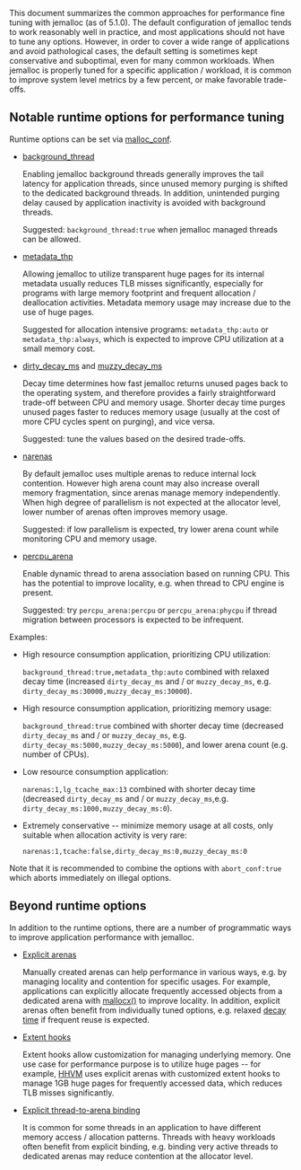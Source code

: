 This document summarizes the common approaches for performance fine tuning with
jemalloc (as of 5.1.0). The default configuration of jemalloc tends to work
reasonably well in practice, and most applications should not have to tune any
options. However, in order to cover a wide range of applications and avoid
pathological cases, the default setting is sometimes kept conservative and
suboptimal, even for many common workloads. When jemalloc is properly tuned for
a specific application / workload, it is common to improve system level metrics
by a few percent, or make favorable trade-offs.

## Notable runtime options for performance tuning

Runtime options can be set via
[malloc_conf](http://jemalloc.net/jemalloc.3.html#tuning).

* [background_thread](http://jemalloc.net/jemalloc.3.html#background_thread)

  Enabling jemalloc background threads generally improves the tail latency for
  application threads, since unused memory purging is shifted to the dedicated
  background threads. In addition, unintended purging delay caused by
  application inactivity is avoided with background threads.

  Suggested: `background_thread:true` when jemalloc managed threads can be
  allowed.

* [metadata_thp](http://jemalloc.net/jemalloc.3.html#opt.metadata_thp)

  Allowing jemalloc to utilize transparent huge pages for its internal
  metadata usually reduces TLB misses significantly, especially for programs
  with large memory footprint and frequent allocation / deallocation
  activities. Metadata memory usage may increase due to the use of huge
  pages.

  Suggested for allocation intensive programs: `metadata_thp:auto` or
  `metadata_thp:always`, which is expected to improve CPU utilization at a
  small memory cost.

* [dirty_decay_ms](http://jemalloc.net/jemalloc.3.html#opt.dirty_decay_ms) and
  [muzzy_decay_ms](http://jemalloc.net/jemalloc.3.html#opt.muzzy_decay_ms)

  Decay time determines how fast jemalloc returns unused pages back to the
  operating system, and therefore provides a fairly straightforward trade-off
  between CPU and memory usage. Shorter decay time purges unused pages faster
  to reduces memory usage (usually at the cost of more CPU cycles spent on
  purging), and vice versa.

  Suggested: tune the values based on the desired trade-offs.

* [narenas](http://jemalloc.net/jemalloc.3.html#opt.narenas)

  By default jemalloc uses multiple arenas to reduce internal lock contention.
  However high arena count may also increase overall memory fragmentation,
  since arenas manage memory independently. When high degree of parallelism
  is not expected at the allocator level, lower number of arenas often
  improves memory usage.

  Suggested: if low parallelism is expected, try lower arena count while
  monitoring CPU and memory usage.

* [percpu_arena](http://jemalloc.net/jemalloc.3.html#opt.percpu_arena)

  Enable dynamic thread to arena association based on running CPU. This has
  the potential to improve locality, e.g. when thread to CPU engine is
  present.

  Suggested: try `percpu_arena:percpu` or `percpu_arena:phycpu` if
  thread migration between processors is expected to be infrequent.

Examples:

* High resource consumption application, prioritizing CPU utilization:

  `background_thread:true,metadata_thp:auto` combined with relaxed decay time
  (increased `dirty_decay_ms` and / or `muzzy_decay_ms`,
  e.g. `dirty_decay_ms:30000,muzzy_decay_ms:30000`).

* High resource consumption application, prioritizing memory usage:

  `background_thread:true` combined with shorter decay time (decreased
  `dirty_decay_ms` and / or `muzzy_decay_ms`,
  e.g. `dirty_decay_ms:5000,muzzy_decay_ms:5000`), and lower arena count
  (e.g. number of CPUs).

* Low resource consumption application:

  `narenas:1,lg_tcache_max:13` combined with shorter decay time (decreased
  `dirty_decay_ms` and / or `muzzy_decay_ms`,e.g.
  `dirty_decay_ms:1000,muzzy_decay_ms:0`).

* Extremely conservative -- minimize memory usage at all costs, only suitable when
  allocation activity is very rare:

  `narenas:1,tcache:false,dirty_decay_ms:0,muzzy_decay_ms:0`

Note that it is recommended to combine the options with `abort_conf:true` which
aborts immediately on illegal options.

## Beyond runtime options

In addition to the runtime options, there are a number of programmatic ways to
improve application performance with jemalloc.

* [Explicit arenas](http://jemalloc.net/jemalloc.3.html#arenas.create)

  Manually created arenas can help performance in various ways, e.g. by
  managing locality and contention for specific usages. For example,
  applications can explicitly allocate frequently accessed objects from a
  dedicated arena with
  [mallocx()](http://jemalloc.net/jemalloc.3.html#MALLOCX_ARENA) to improve
  locality. In addition, explicit arenas often benefit from individually
  tuned options, e.g. relaxed [decay
  time](http://jemalloc.net/jemalloc.3.html#arena.i.dirty_decay_ms) if
  frequent reuse is expected.

* [Extent hooks](http://jemalloc.net/jemalloc.3.html#arena.i.extent_hooks)

  Extent hooks allow customization for managing underlying memory. One use
  case for performance purpose is to utilize huge pages -- for example,
  [HHVM](https://github.com/facebook/hhvm/blob/master/hphp/util/alloc.cpp)
  uses explicit arenas with customized extent hooks to manage 1GB huge pages
  for frequently accessed data, which reduces TLB misses significantly.

* [Explicit thread-to-arena
  binding](http://jemalloc.net/jemalloc.3.html#thread.arena)

  It is common for some threads in an application to have different memory
  access / allocation patterns. Threads with heavy workloads often benefit
  from explicit binding, e.g. binding very active threads to dedicated arenas
  may reduce contention at the allocator level.
